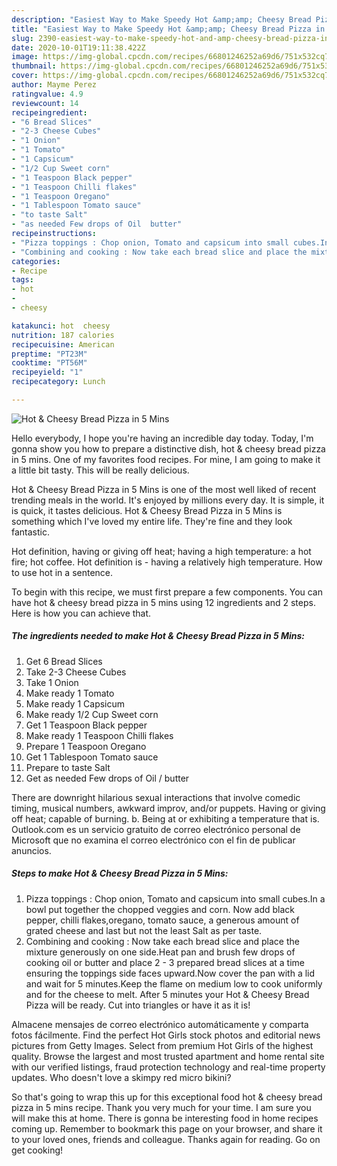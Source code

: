 ```yaml
---
description: "Easiest Way to Make Speedy Hot &amp;amp; Cheesy Bread Pizza in 5 Mins"
title: "Easiest Way to Make Speedy Hot &amp;amp; Cheesy Bread Pizza in 5 Mins"
slug: 2390-easiest-way-to-make-speedy-hot-and-amp-cheesy-bread-pizza-in-5-mins
date: 2020-10-01T19:11:38.422Z
image: https://img-global.cpcdn.com/recipes/66801246252a69d6/751x532cq70/hot-cheesy-bread-pizza-in-5-mins-recipe-main-photo.jpg
thumbnail: https://img-global.cpcdn.com/recipes/66801246252a69d6/751x532cq70/hot-cheesy-bread-pizza-in-5-mins-recipe-main-photo.jpg
cover: https://img-global.cpcdn.com/recipes/66801246252a69d6/751x532cq70/hot-cheesy-bread-pizza-in-5-mins-recipe-main-photo.jpg
author: Mayme Perez
ratingvalue: 4.9
reviewcount: 14
recipeingredient:
- "6 Bread Slices"
- "2-3 Cheese Cubes"
- "1 Onion"
- "1 Tomato"
- "1 Capsicum"
- "1/2 Cup Sweet corn"
- "1 Teaspoon Black pepper"
- "1 Teaspoon Chilli flakes"
- "1 Teaspoon Oregano"
- "1 Tablespoon Tomato sauce"
- "to taste Salt"
- "as needed Few drops of Oil  butter"
recipeinstructions:
- "Pizza toppings : Chop onion, Tomato and capsicum into small cubes.In a bowl put together the chopped veggies and corn. Now add black pepper, chilli flakes,oregano, tomato sauce, a generous amount of grated cheese and last but not the least Salt as per taste."
- "Combining and cooking : Now take each bread slice and place the mixture generously on one side.Heat pan and brush few drops of cooking oil or butter and place 2 - 3 prepared bread slices at a time ensuring the toppings side faces upward.Now cover the pan with a lid and wait for 5 minutes.Keep the flame on medium low to cook uniformly and for the cheese to melt. After 5 minutes your Hot &amp; Cheesy Bread Pizza will be ready. Cut into triangles or have it as it is!"
categories:
- Recipe
tags:
- hot
- 
- cheesy

katakunci: hot  cheesy 
nutrition: 187 calories
recipecuisine: American
preptime: "PT23M"
cooktime: "PT56M"
recipeyield: "1"
recipecategory: Lunch

---
```



![Hot &amp; Cheesy Bread Pizza in 5 Mins](https://img-global.cpcdn.com/recipes/66801246252a69d6/751x532cq70/hot-cheesy-bread-pizza-in-5-mins-recipe-main-photo.jpg)

Hello everybody, I hope you're having an incredible day today. Today, I'm gonna show you how to prepare a distinctive dish, hot &amp; cheesy bread pizza in 5 mins. One of my favorites food recipes. For mine, I am going to make it a little bit tasty. This will be really delicious.

Hot &amp; Cheesy Bread Pizza in 5 Mins is one of the most well liked of recent trending meals in the world. It's enjoyed by millions every day. It is simple, it is quick, it tastes delicious. Hot &amp; Cheesy Bread Pizza in 5 Mins is something which I've loved my entire life. They're fine and they look fantastic.

Hot definition, having or giving off heat; having a high temperature: a hot fire; hot coffee. Hot definition is - having a relatively high temperature. How to use hot in a sentence.


To begin with this recipe, we must first prepare a few components. You can have hot &amp; cheesy bread pizza in 5 mins using 12 ingredients and 2 steps. Here is how you can achieve that.

<!--inarticleads1-->

##### The ingredients needed to make Hot &amp; Cheesy Bread Pizza in 5 Mins:

1. Get 6 Bread Slices
1. Take 2-3 Cheese Cubes
1. Take 1 Onion
1. Make ready 1 Tomato
1. Make ready 1 Capsicum
1. Make ready 1/2 Cup Sweet corn
1. Get 1 Teaspoon Black pepper
1. Make ready 1 Teaspoon Chilli flakes
1. Prepare 1 Teaspoon Oregano
1. Get 1 Tablespoon Tomato sauce
1. Prepare to taste Salt
1. Get as needed Few drops of Oil / butter


There are downright hilarious sexual interactions that involve comedic timing, musical numbers, awkward improv, and/or puppets. Having or giving off heat; capable of burning. b. Being at or exhibiting a temperature that is. Outlook.com es un servicio gratuito de correo electrónico personal de Microsoft que no examina el correo electrónico con el fin de publicar anuncios. 

<!--inarticleads2-->

##### Steps to make Hot &amp; Cheesy Bread Pizza in 5 Mins:

1. Pizza toppings : Chop onion, Tomato and capsicum into small cubes.In a bowl put together the chopped veggies and corn. Now add black pepper, chilli flakes,oregano, tomato sauce, a generous amount of grated cheese and last but not the least Salt as per taste.
1. Combining and cooking : Now take each bread slice and place the mixture generously on one side.Heat pan and brush few drops of cooking oil or butter and place 2 - 3 prepared bread slices at a time ensuring the toppings side faces upward.Now cover the pan with a lid and wait for 5 minutes.Keep the flame on medium low to cook uniformly and for the cheese to melt. After 5 minutes your Hot &amp; Cheesy Bread Pizza will be ready. Cut into triangles or have it as it is!


Almacene mensajes de correo electrónico automáticamente y comparta fotos fácilmente. Find the perfect Hot Girls stock photos and editorial news pictures from Getty Images. Select from premium Hot Girls of the highest quality. Browse the largest and most trusted apartment and home rental site with our verified listings, fraud protection technology and real-time property updates. Who doesn&#39;t love a skimpy red micro bikini? 

So that's going to wrap this up for this exceptional food hot &amp; cheesy bread pizza in 5 mins recipe. Thank you very much for your time. I am sure you will make this at home. There is gonna be interesting food in home recipes coming up. Remember to bookmark this page on your browser, and share it to your loved ones, friends and colleague. Thanks again for reading. Go on get cooking!
